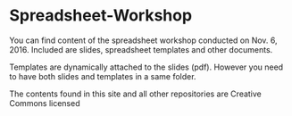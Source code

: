 # Spreadsheet-Workshop

You can find content of the spreadsheet workshop conducted on Nov. 6, 2016.
Included are slides, spreadsheet templates and other documents.

Templates are dynamically attached to the slides (pdf). However you need to have both slides and templates in a same folder.

The contents found in this site and all other repositories are Creative Commons licensed



